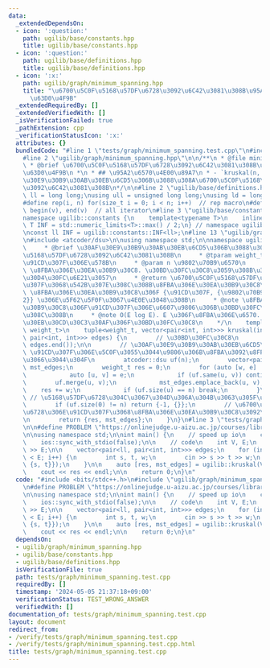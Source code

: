 ```yaml
---
data:
  _extendedDependsOn:
  - icon: ':question:'
    path: ugilib/base/constants.hpp
    title: ugilib/base/constants.hpp
  - icon: ':question:'
    path: ugilib/base/definitions.hpp
    title: ugilib/base/definitions.hpp
  - icon: ':x:'
    path: ugilib/graph/minimum_spanning.hpp
    title: "\u6700\u5C0F\u5168\u57DF\u6728\u3092\u6C42\u3081\u308B\u95A2\u6570\u3092\
      \u63D0\u4F9B"
  _extendedRequiredBy: []
  _extendedVerifiedWith: []
  _isVerificationFailed: true
  _pathExtension: cpp
  _verificationStatusIcon: ':x:'
  attributes: {}
  bundledCode: "#line 1 \"tests/graph/minimum_spanning.test.cpp\"\n#include <bits/stdc++.h>\n\
    #line 2 \"ugilib/graph/minimum_spanning.hpp\"\n\n/**\n * @file minimum_spanning.hpp\n\
    \ * @brief \u6700\u5C0F\u5168\u57DF\u6728\u3092\u6C42\u3081\u308B\u95A2\u6570\u3092\
    \u63D0\u4F9B\n *\n * ## \u95A2\u6570\u4E00\u89A7\n * - `kruskal(n, edges)` : \u30AF\
    \u30E9\u30B9\u30AB\u30EB\u6CD5\u306B\u3088\u308A\u6700\u5C0F\u5168\u57DF\u6728\
    \u3092\u6C42\u3081\u308B\n*/\n\n#line 2 \"ugilib/base/definitions.hpp\"\n\nusing\
    \ ll = long long;\nusing ull = unsigned long long;\nusing ld = long double;\n\
    #define rep(i, n) for(size_t i = 0; i < n; i++)  // rep macro\n#define all(v)\
    \ begin(v), end(v)  // all iterator\n#line 3 \"ugilib/base/constants.hpp\"\n\n\
    namespace ugilib::constants {\n    template<typename T>\n    inline constexpr\
    \ T INF = std::numeric_limits<T>::max() / 2;\n} // namespace ugilib::constants\n\
    \nconst ll INF = ugilib::constants::INF<ll>;\n#line 13 \"ugilib/graph/minimum_spanning.hpp\"\
    \n#include <atcoder/dsu>\n\nusing namespace std;\n\nnamespace ugilib {\n    /**\n\
    \     * @brief \u30AF\u30E9\u30B9\u30AB\u30EB\u6CD5\u306B\u3088\u308A\u6700\u5C0F\
    \u5168\u57DF\u6728\u3092\u6C42\u3081\u308B\n     * @tparam weight_t \u8FBA\u306E\
    \u91CD\u307F\u306E\u578B\n     * @param n \u9802\u70B9\u6570\n     * @param edges\
    \ \u8FBA\u306E\u30EA\u30B9\u30C8. \u30BD\u30FC\u30C8\u3059\u308B\u306E\u3067\u30B3\
    \u30D4\u30FC\u6E21\u3057\n     * @return \u6700\u5C0F\u5168\u57DF\u6728\u306E\u91CD\
    \u307F\u3068\u542B\u307E\u308C\u308B\u8FBA\u306E\u30EA\u30B9\u30C8\n     * @note\
    \ \u8FBA\u306E\u30EA\u30B9\u30C8\u306F {\u91CD\u307F, {\u9802\u70B91, \u9802\u70B9\
    2}} \u306E\u5F62\u5F0F\u3067\u4E0E\u3048\u308B\n     * @note \u8FBA\u306E\u30EA\
    \u30B9\u30C8\u306F\u91CD\u307F\u306E\u6607\u9806\u306B\u30BD\u30FC\u30C8\u3055\
    \u308C\u308B\n     * @note O(E log E). E \u306F\u8FBA\u306E\u6570. \u30DC\u30C8\
    \u30EB\u30CD\u30C3\u30AF\u306F\u30BD\u30FC\u30C8\n    */\n    template <typename\
    \ weight_t>\n    tuple<weight_t, vector<pair<int, int>>> kruskal(int n, vector<pair<weight_t,\
    \ pair<int, int>>> edges) {\n        // \u30BD\u30FC\u30C8\n        sort(edges.begin(),\
    \ edges.end());\n\n        // \u30AF\u30E9\u30B9\u30AB\u30EB\u6CD5\n        //\
    \ \u91CD\u307F\u306E\u5C0F\u3055\u3044\u9806\u306B\u8FBA\u3092\u8FFD\u52A0\u3057\
    \u3066\u3044\u304F\n        atcoder::dsu uf(n);\n        vector<pair<int, int>>\
    \ mst_edges;\n        weight_t res = 0;\n        for (auto [w, e] : edges) {\n\
    \            auto [u, v] = e;\n            if (uf.same(u, v)) continue;\n    \
    \        uf.merge(u, v);\n            mst_edges.emplace_back(u, v);\n        \
    \    res += w;\n            if (uf.size(u) == n) break;\n        }\n\n       \
    \ // \u5168\u57DF\u6728\u304C\u3067\u304D\u306A\u304B\u3063\u305F\u5834\u5408\n\
    \        if (uf.size(0) != n) return {-1, {}};\n        // \u6700\u5C0F\u5168\u57DF\
    \u6728\u306E\u91CD\u307F\u3068\u8FBA\u306E\u30EA\u30B9\u30C8\u3092\u8FD4\u3059\
    \n        return {res, mst_edges};\n    }\n}\n#line 3 \"tests/graph/minimum_spanning.test.cpp\"\
    \n\n#define PROBLEM \"https://onlinejudge.u-aizu.ac.jp/courses/library/5/GRL/2/GRL_2_A\"\
    \n\nusing namespace std;\n\nint main() {\n    // speed up io\n    cin.tie(nullptr);\n\
    \    ios::sync_with_stdio(false);\n\n    // code\n    int V, E;\n    cin >> V\
    \ >> E;\n\n    vector<pair<ll, pair<int, int>>> edges;\n    for (int i = 0; i\
    \ < E; i++) {\n        int s, t, w;\n        cin >> s >> t >> w;\n        edges.push_back({w,\
    \ {s, t}});\n    }\n\n    auto [res, mst_edges] = ugilib::kruskal(V, edges);\n\
    \    cout << res << endl;\n\n    return 0;\n}\n"
  code: "#include <bits/stdc++.h>\n#include \"ugilib/graph/minimum_spanning.hpp\"\n\
    \n#define PROBLEM \"https://onlinejudge.u-aizu.ac.jp/courses/library/5/GRL/2/GRL_2_A\"\
    \n\nusing namespace std;\n\nint main() {\n    // speed up io\n    cin.tie(nullptr);\n\
    \    ios::sync_with_stdio(false);\n\n    // code\n    int V, E;\n    cin >> V\
    \ >> E;\n\n    vector<pair<ll, pair<int, int>>> edges;\n    for (int i = 0; i\
    \ < E; i++) {\n        int s, t, w;\n        cin >> s >> t >> w;\n        edges.push_back({w,\
    \ {s, t}});\n    }\n\n    auto [res, mst_edges] = ugilib::kruskal(V, edges);\n\
    \    cout << res << endl;\n\n    return 0;\n}\n"
  dependsOn:
  - ugilib/graph/minimum_spanning.hpp
  - ugilib/base/constants.hpp
  - ugilib/base/definitions.hpp
  isVerificationFile: true
  path: tests/graph/minimum_spanning.test.cpp
  requiredBy: []
  timestamp: '2024-05-05 21:37:18+09:00'
  verificationStatus: TEST_WRONG_ANSWER
  verifiedWith: []
documentation_of: tests/graph/minimum_spanning.test.cpp
layout: document
redirect_from:
- /verify/tests/graph/minimum_spanning.test.cpp
- /verify/tests/graph/minimum_spanning.test.cpp.html
title: tests/graph/minimum_spanning.test.cpp
---
```

